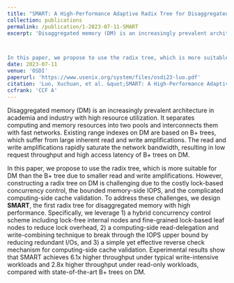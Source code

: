 ```yaml
---
title: "SMART: A High-Performance Adaptive Radix Tree for Disaggregated Memory"
collection: publications
permalink: /publication/1-2023-07-11-SMART
excerpt: 'Disaggregated memory (DM) is an increasingly prevalent architecture in academia and industry with high resource utilization. It separates computing and memory resources into two pools and interconnects them with fast networks. Existing range indexes on DM are based on B+ trees, which suffer from large inherent read and write amplifications. The read and write amplifications rapidly saturate the network bandwidth, resulting in low request throughput and high access latency of B+ trees on DM.

In this paper, we propose to use the radix tree, which is more suitable for DM than the B+ tree due to smaller read and write amplifications. However, constructing a radix tree on DM is challenging due to the costly lock-based concurrency control, the bounded memory-side IOPS, and the complicated computing-side cache validation. To address these challenges, we design <strong>SMART</strong>, the first radix tree for disaggregated memory with high performance. Specifically, we leverage 1) a hybrid concurrency control scheme including lock-free internal nodes and fine-grained lock-based leaf nodes to reduce lock overhead, 2) a computing-side read-delegation and write-combining technique to break through the IOPS upper bound by reducing redundant I/Os, and 3) a simple yet effective reverse check mechanism for computing-side cache validation. Experimental results show that SMART achieves 6.1x higher throughput under typical write-intensive workloads and 2.8x higher throughput under read-only workloads, compared with state-of-the-art B+ trees on DM.'
date: 2023-07-11
venue: 'OSDI'
paperurl: 'https://www.usenix.org/system/files/osdi23-luo.pdf'
citation: 'Luo, Xuchuan, et al. &quot;SMART: A High-Performance Adaptive Radix Tree for Disaggregated Memory.&quot; 17th USENIX Symposium on Operating Systems Design and Implementation (OSDI). 2023.'
ccfrank: 'CCF A'
---
```

Disaggregated memory (DM) is an increasingly prevalent architecture in academia and industry with high resource utilization. It separates computing and memory resources into two pools and interconnects them with fast networks. Existing range indexes on DM are based on B+ trees, which suffer from large inherent read and write amplifications. The read and write amplifications rapidly saturate the network bandwidth, resulting in low request throughput and high access latency of B+ trees on DM.

In this paper, we propose to use the radix tree, which is more suitable for DM than the B+ tree due to smaller read and write amplifications. However, constructing a radix tree on DM is challenging due to the costly lock-based concurrency control, the bounded memory-side IOPS, and the complicated computing-side cache validation. To address these challenges, we design <strong>SMART</strong>, the first radix tree for disaggregated memory with high performance. Specifically, we leverage 1) a hybrid concurrency control scheme including lock-free internal nodes and fine-grained lock-based leaf nodes to reduce lock overhead, 2) a computing-side read-delegation and write-combining technique to break through the IOPS upper bound by reducing redundant I/Os, and 3) a simple yet effective reverse check mechanism for computing-side cache validation. Experimental results show that SMART achieves 6.1x higher throughput under typical write-intensive workloads and 2.8x higher throughput under read-only workloads, compared with state-of-the-art B+ trees on DM.
